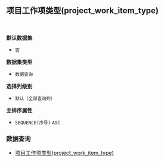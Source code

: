 ## 项目工作项类型(project_work_item_type) <!-- {docsify-ignore-all} -->



<br>
<p class="panel-title"><b>默认数据集</b></p>

* `否`

<p class="panel-title"><b>数据集类型</b></p>

* `数据查询`

<p class="panel-title"><b>选择列级别</b></p>

* `默认（全部查询列）`


<p class="panel-title"><b>主排序属性</b></p>

* `SEQUENCE(序号)` `ASC`



### 数据查询
  * [项目工作项类型(project_work_item_type)](module/ProjMgmt/work_item_type/query/project_work_item_type)

